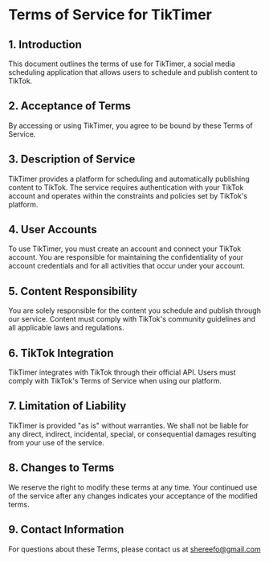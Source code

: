 # Terms of Service for TikTimer

## 1. Introduction
This document outlines the terms of use for TikTimer, a social media scheduling application that allows users to schedule and publish content to TikTok.

## 2. Acceptance of Terms
By accessing or using TikTimer, you agree to be bound by these Terms of Service.

## 3. Description of Service
TikTimer provides a platform for scheduling and automatically publishing content to TikTok. The service requires authentication with your TikTok account and operates within the constraints and policies set by TikTok's platform.

## 4. User Accounts
To use TikTimer, you must create an account and connect your TikTok account. You are responsible for maintaining the confidentiality of your account credentials and for all activities that occur under your account.

## 5. Content Responsibility
You are solely responsible for the content you schedule and publish through our service. Content must comply with TikTok's community guidelines and all applicable laws and regulations.

## 6. TikTok Integration
TikTimer integrates with TikTok through their official API. Users must comply with TikTok's Terms of Service when using our platform.

## 7. Limitation of Liability
TikTimer is provided "as is" without warranties. We shall not be liable for any direct, indirect, incidental, special, or consequential damages resulting from your use of the service.

## 8. Changes to Terms
We reserve the right to modify these terms at any time. Your continued use of the service after any changes indicates your acceptance of the modified terms.

## 9. Contact Information
For questions about these Terms, please contact us at shereefo@gmail.com
